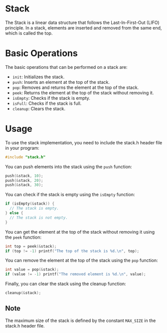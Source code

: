 
# Stack
The Stack is a linear data structure that follows the Last-In-First-Out (LIFO) principle. In a stack, elements are inserted and removed from the same end, which is called the top.

# Basic Operations
The basic operations that can be performed on a stack are:

- `init`: Initializes the stack.
- `push`: Inserts an element at the top of the stack.
- `pop`: Removes and returns the element at the top of the stack.
- `peek`: Returns the element at the top of the stack without removing it.
- `isEmpty`: Checks if the stack is empty.
- `isFull`: Checks if the stack is full.
- `cleanup`: Clears the stack.

# Usage
To use the stack implementation, you need to include the stack.h header file in your program:

~~~C
#include "stack.h"
~~~

You can push elements into the stack using the `push` function:

~~~C
push(&stack, 10);
push(&stack, 20);
push(&stack, 30);
~~~

You can check if the stack is empty using the `isEmpty` function:

~~~C
if (isEmpty(&stack)) {
  // The stack is empty.
} else {
  // The stack is not empty.
}
~~~

You can get the element at the top of the stack without removing it using the `peek` function:

~~~C
int top = peek(&stack);
if (top != -1) printf("The top of the stack is %d.\n", top);
~~~

You can remove the element at the top of the stack using the `pop` function:

~~~C
int value = pop(&stack);
if (value != -1) printf("The removed element is %d.\n", value);
~~~

Finally, you can clear the stack using the cleanup function:

~~~C
cleanup(&stack);
~~~



## Note
The maximum size of the stack is defined by the constant `MAX_SIZE` in the stack.h header file.